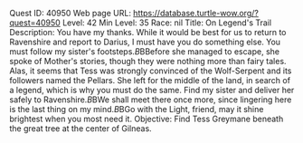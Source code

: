 Quest ID: 40950
Web page URL: https://database.turtle-wow.org/?quest=40950
Level: 42
Min Level: 35
Race: nil
Title: On Legend's Trail
Description: You have my thanks. While it would be best for us to return to Ravenshire and report to Darius, I must have you do something else. You must follow my sister's footsteps.$B$BBefore she managed to escape, she spoke of Mother's stories, though they were nothing more than fairy tales. Alas, it seems that Tess was strongly convinced of the Wolf-Serpent and its followers named the Pellars. She left for the middle of the land, in search of a legend, which is why you must do the same. Find my sister and deliver her safely to Ravenshire.$B$BWe shall meet there once more, since lingering here is the last thing on my mind.$B$BGo with the Light, friend, may it shine brightest when you most need it.
Objective: Find Tess Greymane beneath the great tree at the center of Gilneas.
